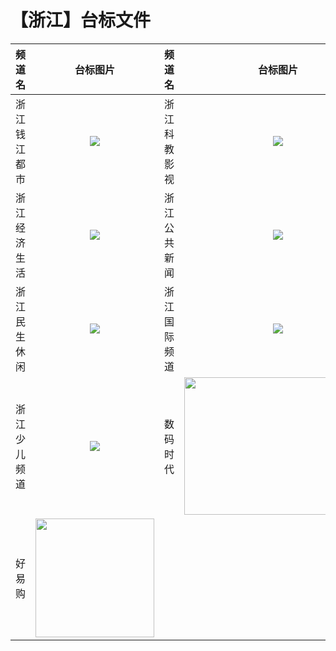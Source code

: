 # 【浙江】台标文件
|频道名|台标图片|频道名|台标图片|
|:---:|:---:|:---:|:---:|
|浙江钱江都市|<img src="https://github.com/atsushi444/iptv/blob/main/logo/other/Zhejiang1.png">|浙江科教影视|<img src="https://github.com/atsushi444/iptv/blob/main/logo/other/Zhejiang3.png">|
|浙江经济生活|<img src="https://github.com/atsushi444/iptv/blob/main/logo/other/Zhejiang2.png">|浙江公共新闻|<img src="https://github.com/atsushi444/iptv/blob/main/logo/other/Zhejiang5.png">|
|浙江民生休闲|<img src="https://github.com/atsushi444/iptv/blob/main/logo/other/Zhejiang4.png">|浙江国际频道|<img src="https://github.com/atsushi444/iptv/blob/main/logo/other/Zhejiang7.png">|
|浙江少儿频道|<img src="https://github.com/atsushi444/iptv/blob/main/logo/other/Zhejiang6.png">|数码时代|<img src="https://github.com/atsushi444/iptv/blob/main/logo/other/smsd.png" width="300" height="220">|
|好易购|<img src="https://github.com/atsushi444/iptv/blob/main/logo/other/hyg.jpg" width="190" height="190">|
